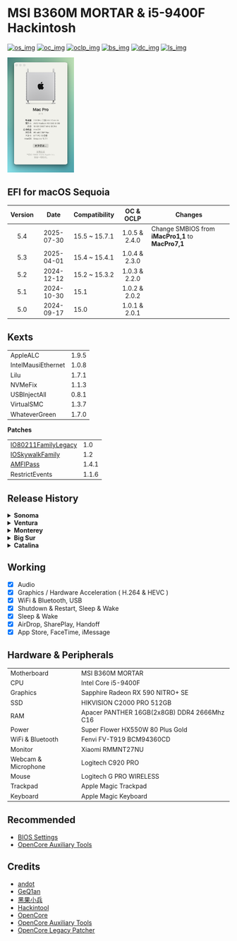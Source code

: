 <!---  Update the following   -->

[os_img]: https://img.shields.io/badge/macOS-15.7.1-6D67E4
[os_link]: https://developer.apple.com/documentation/macos-release-notes

[oc_img]: https://img.shields.io/badge/OpenCore-1.0.5-519872
[oc_link]: https://github.com/acidanthera/OpenCorePkg/releases/tag/1.0.5

[oclp_img]: https://img.shields.io/badge/OpenCore_Legacy_Patcher-2.4.0-blue
[oclp_link]: https://github.com/dortania/OpenCore-Legacy-Patcher/releases/tag/2.4.0

[bs_img]: https://img.shields.io/badge/BIOS-7B23v1D-yellow
[bs_link]: https://www.msi.com/Motherboard/B360M-MORTAR/support


[dc_img]: https://img.shields.io/badge/docs-%E4%B8%AD%E6%96%87-red
[dc_link]: https://zzzm.github.io/2020/07/24/hackintosh/

[ls_img]: https://img.shields.io/github/license/ZzzM/Hackintosh-MSI-B360M-MORTAR
[ls_link]: https://raw.githubusercontent.com/ZzzM/Hackintosh-MSI-B360M-MORTAR/master/LICENSE

<!---  Features  -->
<!--- 5.4: 1️⃣ Change iMacPro1,1 to MacPro7,1, 2️⃣ Change ACPI -->
<!--- 5.1: 1️⃣ Update config.plist, 2️⃣ Add RestrictEvents -->
<!--- 5.0: Upgrade BIOS from 7B23v1A to version 7B23v1D -->
<!--- 4.6.1: Use stable version of Kexts -->
# MSI B360M MORTAR & i5-9400F Hackintosh

[![os_img]][os_link]
[![oc_img]][oc_link]
[![oclp_img]][oclp_link]
[![bs_img]][bs_link]
[![dc_img]][dc_link]
[![ls_img]][ls_link]


<img src="Assets/sys.png" width="30%">

## EFI for macOS Sequoia

| Version  |  Date      | Compatibility     | OC & OCLP      | Changes         |
| :------: | :--------: | ----------------- | :------------: | --------------- |
| 5.4      | 2025-07-30 | 15.5 ~ 15.7.1     | 1.0.5 & 2.4.0  | Change SMBIOS from **iMacPro1,1** to **MacPro7,1** |
| 5.3      | 2025-04-01 | 15.4 ~ 15.4.1     | 1.0.4 & 2.3.0  |                 |
| 5.2      | 2024-12-12 | 15.2 ~ 15.3.2     | 1.0.3 & 2.2.0  |                 |
| 5.1      | 2024-10-30 | 15.1              | 1.0.2 & 2.0.2  |                 |
| 5.0      | 2024-09-17 | 15.0              | 1.0.1 & 2.0.1  |                 |


## Kexts

<table>
    <tr>
      <td>AppleALC</td>
      <td>1.9.5</td>
    </tr>
    <tr>
      <td>IntelMausiEthernet</td>
      <td>1.0.8</td>
    </tr>
    <tr>
      <td>Lilu</td>
      <td>1.7.1</td>
    </tr>
    <tr>
      <td>NVMeFix</td>
      <td>1.1.3</td>
    </tr>
    <tr>
      <td>USBInjectAll</td>
      <td>0.8.1</td>
    </tr>
    <tr>
      <td>VirtualSMC</td>
      <td>1.3.7</td>
    </tr>
    <tr>
      <td>WhateverGreen</td>
      <td>1.7.0</td>
    </tr>
</table>

**Patches**

<table>
    <tr>
      <td><a href='https://github.com/dortania/OpenCore-Legacy-Patcher/blob/main/payloads/Kexts/Wifi/IO80211FamilyLegacy-v1.0.0.zip'>IO80211FamilyLegacy</a></td>
      <td>1.0</td>
    </tr>
    <tr>
      <td><a href='https://github.com/dortania/OpenCore-Legacy-Patcher/blob/main/payloads/Kexts/Wifi/IOSkywalkFamily-v1.2.0.zip'>IOSkywalkFamily</a></td>
      <td>1.2</td>
    </tr>
    <tr>
      <td><a href='https://github.com/dortania/OpenCore-Legacy-Patcher/blob/main/payloads/Kexts/Acidanthera/AMFIPass-v1.4.1-RELEASE.zip'>AMFIPass</a></td>
      <td>1.4.1</td>
    </tr>
    <tr>
      <td>RestrictEvents</td>
      <td>1.1.6</td>
    </tr>
</table>

## Release History

<details>
<summary><b> Sonoma </b></summary>

| Version   | Date       | Compatibility  | OC & OCLP         |
| --------- | :--------: | -------------- | :---------------: | 
| 4.6.1     | 2024-08-08 | 14.6.1         |  1.0.1 & 1.5.0    | 
| 4.6       | 2024-07-31 | 14.6           |  1.0.0 & 1.5.0    |
| 4.5       | 2024-05-17 | 14.5           |  1.0.0 & 1.4.3    | 
| 4.4       | 2024-04-09 | 14.4 ~ 14.4.1  |  0.9.9 & 1.4.3    | 
| 4.3       | 2024-02-28 | 14.3 ~ 14.3.1  |  0.9.8 & 1.3.0    | 
| 4.2.1     | 2024-01-24 | 14.2.1 ~ 14.3  |  0.9.7 & 1.3.0    | 

</details>

<details>
<summary><b> Ventura </b></summary>

| Version   | Date       | Compatibility     | OpenCore |
| --------- | :--------: | ----------------- | :------: | 
| 3.6.3     | 2023-12-14 | 13.6.3            |  0.9.7   | 
| 3.6       | 2023-10-28 | 13.6 ~ 13.6.1     |  0.9.5   | 
| 3.5.1     | 2023-08-08 | 13.5 ~ 13.6       |  0.9.4   | 
| 3.5       | 2023-07-25 | 13.5              |  0.9.3   | 
| 3.4       | 2023-05-19 | 13.4 ~ 13.4.1 (c) |  0.9.2   | 
| 3.3       | 2023-03-28 | 13.3 ~ 13.3.1 (a) |  0.9.0   | 
| 3.2       | 2023-01-26 | 13.2 ~ 13.2.1     |  0.8.8   | 
| 3.1       | 2022-12-14 | 13.1              |  0.8.7   | 
| 3.0.1     | 2022-11-10 | 13.0.1            |  0.8.6   | 
| 3.0       | 2022-10-28 | 13.0              |  0.8.5   | 

</details>

<details>
<summary><b> Monterey </b></summary>

| Version   | Date       | Compatibility | OpenCore |  
| --------- | :--------: | ------------- | :------: |
| 2.6       | 2022-09-13 | 12.6 ~ 12.6.1 |  0.8.4   | 
| 2.5       | 2022-08-05 | 12.5 ~ 12.5.1 |  0.8.3   | 
| 2.4       | 2022-05-17 | 12.4          |  0.8.0   | 
| 2.3       | 2022-03-15 | 12.3 ~ 12.3.1 |  0.7.9   | 
| 2.2.1     | 2022-02-14 | 12.2.1        |  0.7.8   | 
| 2.2       | 2022-01-28 | 12.2          |  0.7.7   | 
| 2.1       | 2021-12-14 | 12.1          |  0.7.6   |
| 2.0.1     | 2021-11-02 | 12.0.1        |  0.7.5   | 

</details>


<details>
<summary><b> Big Sur </b></summary>

| Version   | Date       | Compatibility  | OpenCore | 
| --------- | :--------: | -------------- | :------: | 
| 1.9.1     | 2021-10-27 | 11.6.1         |  0.7.4   | 
| 1.9       | 2021-09-15 | 11.6           |  0.7.3   | 
| 1.8       | 2021-08-14 | 11.5.2         |  0.7.2   | 
| 1.7       | 2021-07-22 | 11.5.1         |  0.7.1   | 
| 1.6       | 2021-05-25 | 11.4           |  0.6.9   | 
| 1.5       | 2021-05-01 | 11.3.1         |  0.6.8   | 
| 1.4       | 2021-03-10 | 11.2.3         |  0.6.7   | 
| 1.3       | 2021-02-10 | 11.2.2         |  0.6.6   | 
| 1.2       | 2020-12-17 | 11.1           |  0.6.4   | 
| 1.1       | 2020-11-06 | 11.0.1         |  0.6.3   | 

</details>

<details>
<summary><b> Catalina </b></summary>

| Version | Date       | Compatibility   | OpenCore |
| ------- | :--------: | --------------- | :------: |
| 1.0     | 2020-07-23 | 10.15.7         |  0.6.0   |

</details>


## Working

- [x] Audio
- [x] Graphics / Hardware Acceleration ( H.264 & HEVC )
- [x] WiFi & Bluetooth, USB
- [x] Shutdown & Restart, Sleep & Wake
- [x] Sleep & Wake
- [x] AirDrop, SharePlay, Handoff
- [x] App Store, FaceTime, iMessage 

## Hardware & Peripherals

<table>
    <tr>
      <td>Motherboard</td>
      <td>MSI B360M MORTAR</td>
    </tr>
    <tr>
      <td>CPU</td>
      <td>Intel Core i5-9400F</td>
    </tr>
    <tr>
      <td>Graphics</td>
      <td>Sapphire Radeon RX 590 NITRO+ SE</td>
    </tr>
     <tr>
      <td>SSD</td>
      <td>HIKVISION C2000 PRO 512GB</td>
    </tr>
    <tr>
      <td>RAM</td>
      <td>Apacer PANTHER 16GB(2x8GB) DDR4 2666Mhz C16</td>
    </tr>
     <tr>
      <td>Power</td>
      <td>Super Flower HX550W 80 Plus Gold</td>
    </tr>
     <tr>
      <td>WiFi & Bluetooth	</td>
      <td>Fenvi FV-T919 BCM94360CD</td>
    </tr>
    <tr>
      <td>Monitor</td>
      <td>Xiaomi RMMNT27NU</td>
    </tr>
    <tr>
      <td>Webcam & Microphone</td>
      <td>Logitech C920 PRO</td>
    </tr>
    <tr>
      <td>Mouse</td>
      <td>Logitech G PRO WIRELESS</td>
    </tr>
    <tr>
      <td>Trackpad</td>
      <td>Apple Magic Trackpad</td>
    </tr>
    <tr>
      <td>Keyboard</td>
      <td>Apple Magic Keyboard </td>
    </tr>
</table>


## Recommended

- [BIOS Settings](https://github.com/GeQ1an/MSI-B360M-MORTAR-HACKINTOSH-OPENCORE-EFI/blob/master/README.en.md#bios-settings)
- [OpenCore Auxiliary Tools ](https://github.com/ic005k/QtOpenCoreConfig)

## Credits
- [andot](https://github.com/andot/MSI-B360M-MORTAR-IMACPRO-EFI)
- [GeQ1an](https://github.com/GeQ1an/MSI-B360M-MORTAR-HACKINTOSH-OPENCORE-EFI)
- [黑果小兵](https://blog.daliansky.net/)
- [Hackintool](https://github.com/benbaker76/Hackintool)
- [OpenCore](https://github.com/acidanthera/OpenCorePkg)
- [OpenCore Auxiliary Tools ](https://github.com/ic005k/QtOpenCoreConfig)
- [OpenCore Legacy Patcher](https://github.com/dortania/OpenCore-Legacy-Patcher)

